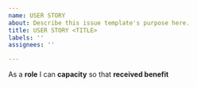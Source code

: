 ```yaml
---
name: USER STORY
about: Describe this issue template's purpose here.
title: USER STORY <TITLE>
labels: ''
assignees: ''

---
```


As a **role** I can **capacity** so that **received benefit**
